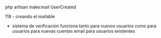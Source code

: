 php artisan make:mail UserCreated

118 - creando el mailable

- sistema de verificacion funciona tanto para nuevos usuarios como para usuarios para nuevas cuentas email para usuarios existentes
